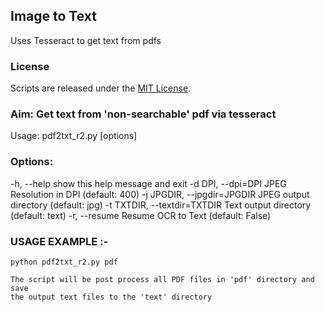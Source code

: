 ## Image to Text

Uses Tesseract to get text from pdfs


### License

Scripts are released under the [MIT License](https://github.com/soodoku/Lat-Long-to-Zip/blob/master/License%20for%20Scripts.md).

### Aim: Get text from 'non-searchable' pdf via tesseract

Usage: pdf2txt_r2.py [options] <pdf directory>

### Options:
  -h, --help            show this help message and exit
  -d DPI, --dpi=DPI     JPEG Resolution in DPI (default: 400)
  -j JPGDIR, --jpgdir=JPGDIR
                        JPEG output directory (default: jpg)
  -t TXTDIR, --textdir=TXTDIR
                        Text output directory (default: text)
  -r, --resume          Resume OCR to Text (default: False)
                        
### USAGE EXAMPLE :-
    python pdf2txt_r2.py pdf
   
    The script will be post process all PDF files in 'pdf' directory and save
    the output text files to the 'text' directory
